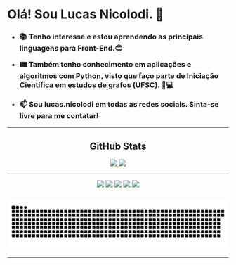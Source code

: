 <h1>Olá! Sou Lucas Nicolodi. 🌠</h1>

<h3>
  
- 📚 Tenho interesse e estou aprendendo as principais linguagens para Front-End.😊
  
- 📟 Também tenho conhecimento em aplicações e algoritmos com Python, visto que faço parte de Iniciação Científica em estudos de grafos (UFSC). 🧮💻
  
- 📫 Sou lucas.nicolodi em todas as redes sociais. Sinta-se livre para me contatar!
</h3>

---

<h2 align="center"> GitHub Stats </h2>

<div class="github-stats" align="center">
<a href="https://github.com/lucasnicolodi">
<img height="160em" src="https://github-readme-stats.vercel.app/api?username=lucasnicolodi&show_icons=true&theme=vue-dark&hide=issues">
<img height="160em" src="https://github-readme-stats.vercel.app/api/top-langs/?username=lucasnicolodi&layout=compact&theme=vue-dark"> 
</a>
</div>

---

<div class="linguages-programacao" align="center">
  <img height="50em" src="https://cdn.jsdelivr.net/gh/devicons/devicon/icons/html5/html5-plain-wordmark.svg">
  <img height="50em" src="https://cdn.jsdelivr.net/gh/devicons/devicon/icons/css3/css3-plain-wordmark.svg">
  <img height="50em" src="https://cdn.jsdelivr.net/gh/devicons/devicon/icons/javascript/javascript-plain.svg">
  <img height="50em" src="https://cdn.jsdelivr.net/gh/devicons/devicon/icons/react/react-original-wordmark.svg">
  <img height="50em" src="https://cdn.jsdelivr.net/gh/devicons/devicon/icons/python/python-original-wordmark.svg">
</div>

##

<div align="center">

![Snake animation](https://github.com/lucasnicolodi/lucasnicolodi/blob/output/github-contribution-grid-snake.svg)

</div>

---

